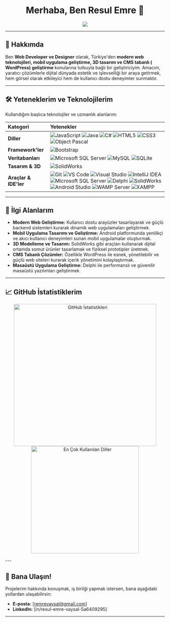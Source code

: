 <h1 align="center">Merhaba, Ben Resul Emre 👋</h1>

<p align="center">
  <img src="https://readme-typing-svg.herokuapp.com/?lines=Web+Developer+ve+Designer;&center=true&width=500&height=45">
</p>

---

## 🚀 Hakkımda

Ben **Web Developer ve Designer** olarak, Türkiye'den **modern web teknolojileri, mobil uygulama geliştirme, 3D tasarım ve CMS tabanlı ( WordPress) geliştirme** konularına tutkuyla bağlı bir geliştiriciyim. Amacım, yaratıcı çözümlerle dijital dünyada estetik ve işlevselliği bir araya getirmek, hem görsel olarak etkileyici hem de kullanıcı dostu deneyimler sunmaktır.


---

## 🛠️ Yeteneklerim ve Teknolojilerim

Kullandığım başlıca teknolojiler ve uzmanlık alanlarım:

| Kategori         | Yetenekler                                                                                                                                                                                                                                                                                                                                                                                                                                                                                                                                                                                                                                                                                                                                                                                                                                                             |
| :--------------- | :--------------------------------------------------------------------------------------------------------------------------------------------------------------------------------------------------------------------------------------------------------------------------------------------------------------------------------------------------------------------------------------------------------------------------------------------------------------------------------------------------------------------------------------------------------------------------------------------------------------------------------------------------------------------------------------------------------------------------------------------------------------------------------------------------------------------------------------------------------------------- |
| **Diller** | ![JavaScript](https://img.shields.io/badge/JavaScript-F7DF1E?style=for-the-badge&logo=javascript&logoColor=black) ![Java](https://img.shields.io/badge/Java-007396?style=for-the-badge&logo=java&logoColor=white) ![C#](https://img.shields.io/badge/C%23-239120?style=for-the-badge&logo=c-sharp&logoColor=white) ![HTML5](https://img.shields.io/badge/HTML5-E34F26?style=for-the-badge&logo=html5&logoColor=white) ![CSS3](https://img.shields.io/badge/CSS3-1572B6?style=for-the-badge&logo=css3&logoColor=white) ![Object Pascal](https://img.shields.io/badge/Object%20Pascal-EE1F33?style=for-the-badge&logo=delphi&logoColor=white) |
| **Framework'ler**| ![Bootstrap](https://img.shields.io/badge/Bootstrap-7952B3?style=for-the-badge&logo=bootstrap&logoColor=white) |
| **Veritabanları** | ![Microsoft SQL Server](https://img.shields.io/badge/Microsoft%20SQL%20Server-CC2927?style=for-the-badge&logo=microsoft-sql-server&logoColor=white) ![MySQL](https://img.shields.io/badge/MySQL-4479A1?style=for-the-badge&logo=mysql&logoColor=white) ![SQLite](https://img.shields.io/badge/SQLite-003B57?style=for-the-badge&logo=sqlite&logoColor=white) |
| **Tasarım & 3D** | ![SolidWorks](https://img.shields.io/badge/SolidWorks-21222C?style=for-the-badge&logo=solidworks&logoColor=white)  |
| **Araçlar & IDE'ler** | ![Git](https://img.shields.io/badge/Git-F05032?style=for-the-badge&logo=git&logoColor=white) ![VS Code](https://img.shields.io/badge/VS%20Code-007ACC?style=for-the-badge&logo=visual-studio-code&logoColor=white) ![Visual Studio](https://img.shields.io/badge/Visual%20Studio-5C2D91?style=for-the-badge&logo=visual-studio&logoColor=white) ![IntelliJ IDEA](https://img.shields.io/badge/IntelliJ%20IDEA-000000?style=for-the-badge&logo=intellij-idea&logoColor=white) ![Microsoft SQL Server](https://img.shields.io/badge/Microsoft%20SQL%20Server-CC2927?style=for-the-badge&logo=microsoft-sql-server&logoColor=white) ![Delphi](https://img.shields.io/badge/Delphi-EE1F33?style=for-the-badge&logo=delphi&logoColor=white) ![SolidWorks](https://img.shields.io/badge/SolidWorks-21222C?style=for-the-badge&logo=solidworks&logoColor=white) ![Android Studio](https://img.shields.io/badge/Android%20Studio-3DDC84?style=for-the-badge&logo=android-studio&logoColor=white) ![WAMP Server](https://img.shields.io/badge/WAMP%20Server-FC0C5F?style=for-the-badge&logo=wamp&logoColor=white) ![XAMPP](https://img.shields.io/badge/XAMPP-FB7A24?style=for-the-badge&logo=apache&logoColor=white) |

---

## 🎯 İlgi Alanlarım

* **Modern Web Geliştirme:** Kullanıcı dostu arayüzler tasarlayarak ve güçlü backend sistemleri kurarak dinamik web uygulamaları geliştirmek.
* **Mobil Uygulama Tasarımı ve Geliştirme:** Android platformunda yenilikçi ve akıcı kullanıcı deneyimleri sunan mobil uygulamalar oluşturmak.
* **3D Modelleme ve Tasarım:** SolidWorks gibi araçları kullanarak dijital ortamda somut ürünler tasarlamak ve fiziksel prototipler üretmek.
* **CMS Tabanlı Çözümler:** Özellikle WordPress ile esnek, yönetilebilir ve güçlü web siteleri kurarak içerik yönetimini kolaylaştırmak.
* **Masaüstü Uygulama Geliştirme:** Delphi ile performanslı ve güvenilir masaüstü yazılımları geliştirmek.

---

## 📈 GitHub İstatistiklerim

<p align="center">
  <img src="https://github-readme-stats.vercel.app/api?username=REV-Codes&show_icons=true&theme=tokyonight&hide_border=true" alt="GitHub İstatistikleri" width="450"/>
  <img src="https://github-readme-stats.vercel.app/api/top-langs/?username=REV-Codes&layout=compact&theme=tokyonight&hide_border=true" alt="En Çok Kullanılan Diller" width="340"/>
</p>
---

## 📧 Bana Ulaşın!

Projelerim hakkında konuşmak, iş birliği yapmak istersen, bana aşağıdaki yollardan ulaşabilirsin:

* **E-posta:** [remrevaysal@gmail.com]
* **LinkedIn:** [in/resul-emre-vaysal-5a6409295]


---
